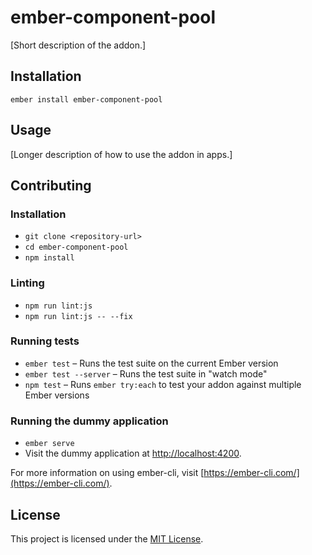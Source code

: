 ember-component-pool
==============================================================================

[Short description of the addon.]

Installation
------------------------------------------------------------------------------

```
ember install ember-component-pool
```


Usage
------------------------------------------------------------------------------

[Longer description of how to use the addon in apps.]


Contributing
------------------------------------------------------------------------------

### Installation

* `git clone <repository-url>`
* `cd ember-component-pool`
* `npm install`

### Linting

* `npm run lint:js`
* `npm run lint:js -- --fix`

### Running tests

* `ember test` – Runs the test suite on the current Ember version
* `ember test --server` – Runs the test suite in "watch mode"
* `npm test` – Runs `ember try:each` to test your addon against multiple Ember versions

### Running the dummy application

* `ember serve`
* Visit the dummy application at [http://localhost:4200](http://localhost:4200).

For more information on using ember-cli, visit [https://ember-cli.com/](https://ember-cli.com/).

License
------------------------------------------------------------------------------

This project is licensed under the [MIT License](LICENSE.md).
